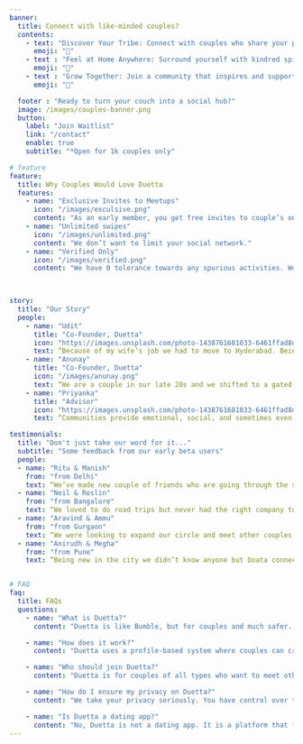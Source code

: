 ```yaml
---
banner:
  title: Connect with like-minded couples?
  contents:
    - text: "Discover Your Tribe: Connect with couples who share your passions, values, and lifestyle"
      emoji: "🤝"
    - text : "Feel at Home Anywhere: Surround yourself with kindred spirits who make every place feel like home."
      emoji: "🏡"
    - text : "Grow Together: Join a community that inspires and supports your journey as a couple."
      emoji: "🌱"

  footer : "Ready to turn your couch into a social hub?"
  image: /images/couples-banner.png
  button:
    label: "Join Waitlist"
    link: "/contact"
    enable: true
    subtitle: "*Open for 1k couples only"

# feature
feature:
  title: Why Couples Would Love Duetta
  features:
    - name: "Exclusive Invites to Meetups"
      icon: "/images/exculsive.png"
      content: "As an early member, you get free invites to couple’s only meetups happening in your city"
    - name: "Unlimited swipes"
      icon: "/images/unlimited.png"
      content: "We don’t want to limit your social network."
    - name: "Verified Only"
      icon: "/images/verified.png"
      content: "We have 0 tolerance towards any spurious activities. We take the safety of our members as our utmost priority."
   


story:
  title: "Our Story"
  people:
    - name: "Udit"
      title: "Co-Founder, Duetta"
      icon: "https://images.unsplash.com/photo-1438761681033-6461ffad8d80?ixid=MnwxMjA3fDB8MHxwaG90by1wYWdlfHx8fGVufDB8fHx8&ixlib=rb-1.2.1&auto=format&fit=crop&w=1170&q=80"
      text: “Because of my wife’s job we had to move to Hyderabad. Being new in the city, we had 0 friends circle as a couple. With Duetta we plan to change that similar people like us”
    - name: "Anunay"
      title: "Co-Founder, Duetta"
      icon: "/images/anunay.png"
      text: “We are a couple in our late 20s and we shifted to a gated society in order to make new couple friends but we didn’t really vibe much because they had different values and interests. I love solving problems, I don’t want want others to feel what we felt ”
    - name: "Priyanka"
      title: "Advisor"
      icon: "https://images.unsplash.com/photo-1438761681033-6461ffad8d80?ixid=MnwxMjA3fDB8MHxwaG90by1wYWdlfHx8fGVufDB8fHx8&ixlib=rb-1.2.1&auto=format&fit=crop&w=1170&q=80"
      text: “Communities provide emotional, social, and sometimes even financial support. People feel a sense of belonging, which is vital for mental health and happiness”

testimonials:
  title: "Don't just take our word for it..."
  subtitle: "Some feedback from our early beta users"
  people:
  - name: "Ritu & Manish"
    from: "from Delhi"
    text: “We’ve made new couple of friends who are going through the same stages of life"
  - name: "Neil & Roslin"
    from: "from Bangalore"
    text: “We loved to do road trips but never had the right company to join us. Doata helped us find the right couple who share the same explorer spirit as us.”
  - name: "Aravind & Ammu"
    from: "from Gurgaon"
    text: “We were looking to expand our circle and meet other couples who could relate to our experiences. Doata made it so easy”
  - name: "Anirudh & Megha"
    from: "from Pune"
    text: “Being new in the city we didn’t know anyone but Doata connected us with the right  couples”


# FAQ
faq:
  title: FAQs
  questions:
    - name: "What is Duetta?"
      content: "Duetta is like Bumble, but for couples and much safer. It's a platform designed for couples to connect with other like-minded couples. Duetta helps couples expand their social circles, share experiences, and build a supportive community."

    - name: "How does it work?"
      content: "Duetta uses a profile-based system where couples can create accounts, share their interests, and get matched with other couples who have similar lifestyles, values, or hobbies. Once matched, you can chat, arrange meetups, or attend events together."

    - name: "Who should join Duetta?"
      content: "Duetta is for couples of all types who want to meet other couples. Whether you're newly together or have been married for years, Duetta is designed to help you connect with couples who share your interests and values."

    - name: "How do I ensure my privacy on Duetta?"
      content: "We take your privacy seriously. You have control over the information you share and with whom. Your profile is only visible to other verified couples, and we ensure all data is protected with industry-standard encryption."

    - name: "Is Duetta a dating app?"
      content: "No, Duetta is not a dating app. It is a platform that focuses on fostering friendships and community-building among couples. Our goal is to help couples expand their social circles and connect with other couples for support, fun, and shared experiences."
---
```

